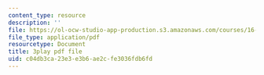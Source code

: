 ```yaml
---
content_type: resource
description: ''
file: https://ol-ocw-studio-app-production.s3.amazonaws.com/courses/16-885j-aircraft-systems-engineering-fall-2005/c04db3ca23e3e3b6ae2cfe3036fdb6fd_rV5eSoBqrsY.pdf
file_type: application/pdf
resourcetype: Document
title: 3play pdf file
uid: c04db3ca-23e3-e3b6-ae2c-fe3036fdb6fd
---
```

